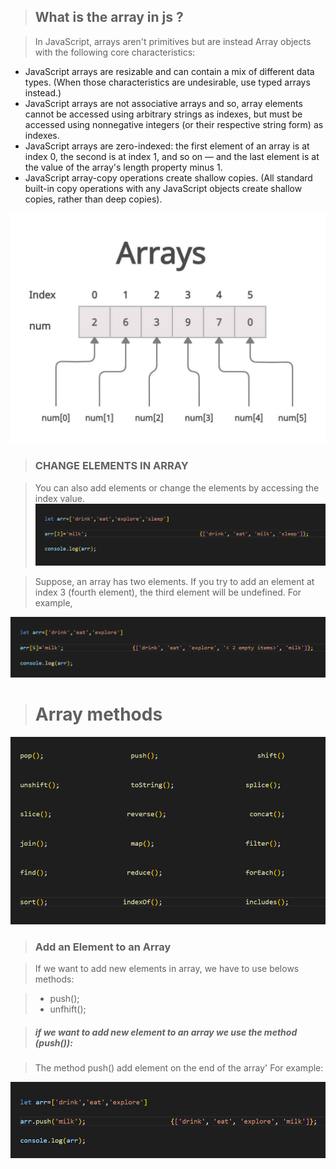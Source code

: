 >## What is the array in js ?

 >In JavaScript, arrays aren't primitives but are instead Array objects with the following core characteristics:

 * JavaScript arrays are resizable and can contain a mix of different data types. (When those characteristics are undesirable, use typed arrays instead.)
 * JavaScript arrays are not associative arrays and so, array elements cannot be accessed using arbitrary strings as indexes, but must be accessed using nonnegative integers (or their respective string form) as indexes.
 * JavaScript arrays are zero-indexed: the first element of an array is at index 0, the second is at index 1, and so on — and the last element is at the value of the array's length property minus 1.
 * JavaScript array-copy operations create shallow copies. (All standard built-in copy operations  with    any JavaScript objects create shallow copies, rather than deep copies).

![](/images/865.jpg)

>### CHANGE ELEMENTS IN ARRAY 

 >You can also add elements or change the elements by accessing the index 
 value. 
 ![](/images/Screenshot_1.png)

>Suppose, an array has two elements. If you try to add an element at index 3 
(fourth element), the third element will be undefined. For example,
 
 ![](/images/Screenshot_2.png)



># Array methods
 
![](/images/Screenshot_3.png)


>### Add an Element to an Array

 >If we want to add new elements in array, we have to use belows methods:

  > + push();
  > + unfhift();


>##### if we want to add new element to an array we use the method (push()):

 >The method push() add element on the end of the array'
  > For example:

  ![](/images/Screenshot_4.png)